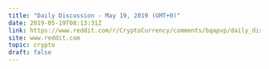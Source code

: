 ```yaml
---
title: "Daily Discussion - May 19, 2019 (GMT+0)"
date: 2019-05-19T08:13:31Z
link: https://www.reddit.com/r/CryptoCurrency/comments/bqapvp/daily_discussion_may_19_2019_gmt0/?utm_medium=RSS&utm_source=hune
site: www.reddit.com
topic: crypto
draft: false
---
```

